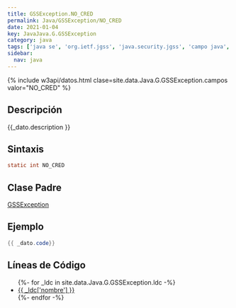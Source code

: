 ```yaml
---
title: GSSException.NO_CRED
permalink: Java/GSSException/NO_CRED
date: 2021-01-04
key: JavaJava.G.GSSException
category: java
tags: ['java se', 'org.ietf.jgss', 'java.security.jgss', 'campo java', 'Java 1.4']
sidebar: 
  nav: java
---
```


{% include w3api/datos.html clase=site.data.Java.G.GSSException.campos valor="NO_CRED" %}

## Descripción
{{_dato.description }}

## Sintaxis
~~~java
static int NO_CRED
~~~

## Clase Padre
[GSSException](/Java/GSSException/)

## Ejemplo
~~~java
{{ _dato.code}}
~~~

## Líneas de Código
<ul>
{%- for _ldc in site.data.Java.G.GSSException.ldc -%}
   <li>
       <a href="{{_ldc['url'] }}">{{ _ldc['nombre'] }}</a>
   </li>
{%- endfor -%}
</ul>
